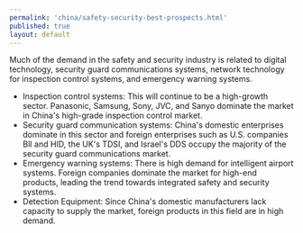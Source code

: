 ```yaml
---
permalink: 'china/safety-security-best-prospects.html'
published: true
layout: default
---
```

Much of the demand in the safety and security industry is related to digital technology, security guard communications systems, network technology for inspection control systems, and emergency warning systems.

* Inspection control systems: This will continue to be a high-growth sector. Panasonic, Samsung, Sony, JVC, and Sanyo dominate the market in China's high-grade inspection control market.
* Security guard communication systems: China's domestic enterprises dominate in this sector and foreign enterprises such as U.S. companies BlI and HID, the UK's TDSI, and Israel's DDS occupy the majority of the security guard communications market.
* Emergency warning systems: There is high demand for intelligent airport systems. Foreign companies dominate the market for high-end products, leading the trend towards integrated safety and security systems.
* Detection Equipment: Since China's domestic manufacturers lack capacity to supply the market, foreign products in this field are in high demand.
